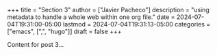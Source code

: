 +++
title = "Section 3"
author = ["Javier Pacheco"]
description = "using metadata to handle a whole web within one org file."
date = 2024-07-04T19:31:00-05:00
lastmod = 2024-07-04T19:31:13-05:00
categories = ["emacs", [",", "hugo"]]
draft = false
+++

Content for post 3...
